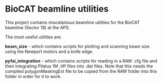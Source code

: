 # BioCAT beamline utilities

This project contains miscelanious beamline utilities for the BioCAT beamline (Sector 18) at the APS.

The most useful utilities are:

**beam_size** - which contains scripts for plotting and scanning beam size using the Newport motors and a knife edge.

**pyfai_integration** - which contains scripts for reading in a RAW .cfg file and then
integrating Pilatus 1M .tiff files into .dat files. Note that this needs the compiled polygonMaskingExt file
to be copied from the RAW folder into this folder in order for it to work.
